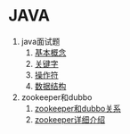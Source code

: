 ﻿# JAVA

 1. java面试题
    1. [基本概念](./interview/1.md)
    2. [关键字](./interview/2.md)
    3. [操作符](./interview/3.md)
    4. [数据结构](./interview/4.md)
 2. zookeeper和dubbo
    1. [zookeeper和dubbo关系](zk.md)
    2. [zookeeper详细介绍](http://mp.weixin.qq.com/s?__biz=MzI4OTU3ODk3NQ==&mid=2247484252&idx=1&sn=50241242b7e02695474e49d092339ac1&chksm=ec2c49ecdb5bc0fa839f49eee59607b7fdd52eb637b145ad08a32da7b197cb9c71e77c558198&mpshare=1&scene=23&srcid=0803g3OT8RX5S4Skm7srlanW#rd)

